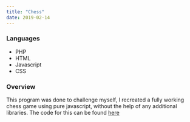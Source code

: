 ```yaml
---
title: "Chess"
date: 2019-02-14
---
```


### Languages

- PHP
- HTML
- Javascript
- CSS

### Overview

This program was done to challenge myself, I recreated a fully working chess game using pure javascript, without the help of any additional libraries. The code for this can be found [here](https://github.com/PC-02/Chess)
